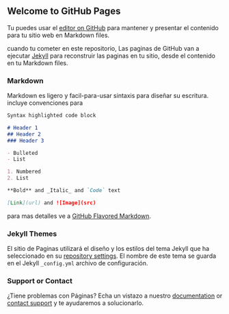 ## Welcome to GitHub Pages

Tu puedes usar el [editor on GitHub](https://github.com/Yitzuax/Plus-Ultra/edit/master/index.md) para mantener y presentar el contenido para tu sitio web en Markdown files.

cuando tu cometer en este repositorio, Las paginas de GitHub van a ejecutar [Jekyll](https://jekyllrb.com/) para reconstruir las paginas en tu sitio, desde el contenido en tu Markdown files.

### Markdown

Markdown es ligero y facil-para-usar sintaxis para diseñar su  escritura. incluye convenciones para

```markdown
Syntax highlighted code block

# Header 1
## Header 2
### Header 3

- Bulleted
- List

1. Numbered
2. List

**Bold** and _Italic_ and `Code` text

[Link](url) and ![Image](src)
```

para mas detalles ve a [GitHub Flavored Markdown](https://guides.github.com/features/mastering-markdown/).

### Jekyll Themes

El sitio de Paginas utilizará el diseño y los estilos del tema Jekyll que ha seleccionado en su [repository settings](https://github.com/Yitzuax/Plus-Ultra/settings). El nombre de este tema se guarda en el Jekyll `_config.yml` archivo de configuración.

### Support or Contact

¿Tiene problemas con Páginas? Echa un vistazo a nuestro [documentation](https://help.github.com/categories/github-pages-basics/) or [contact support](https://github.com/contact) y te ayudaremos a solucionarlo.
